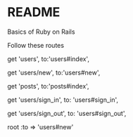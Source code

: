# README
Basics of Ruby on Rails

Follow these routes

  get 'users', to:'users#index',
  
  get 'users/new', to:'users#new',
  
  get 'posts', to:'posts#index',
  
  get 'users/sign_in', to: 'users#sign_in',
  
  get 'users/sign_out', to: 'users#sign_out',
  
  root :to => 'users#new'
